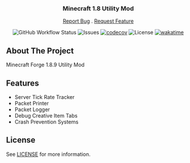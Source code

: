 <br/>
<p align="center">
  <h3 align="center">Minecraft 1.8 Utility Mod</h3>

  <p align="center">
    <a href="https://github.com/Timmi6790/UtilityModt/issues">Report Bug</a>
    .
    <a href="https://github.com/Timmi6790/UtilityMod/issues">Request Feature</a>
  </p>
</p>

<div align="center">

![GitHub Workflow Status](https://img.shields.io/github/actions/workflow/status/Timmi6790/UtilityMod/build.yml)
![Issues](https://img.shields.io/github/issues/Timmi6790/UtilityMod)
[![codecov](https://codecov.io/github/Timmi6790/UtilityMod/branch/main/graph/badge.svg?token=tMxTt5yAcq)](https://codecov.io/github/Timmi6790/UtilityMod)
![License](https://img.shields.io/github/license/Timmi6790/UtilityMod)
[![wakatime](https://wakatime.com/badge/github/Timmi6790/UtilityMod.svg)](https://wakatime.com/badge/github/Timmi6790/UtilityMod)
</div>

## About The Project

Minecraft Forge 1.8.9 Utility Mod

## Features

* Server Tick Rate Tracker
* Packet Printer
* Packet Logger
* Debug Creative Item Tabs
* Crash Prevention Systems

## License

See [LICENSE](https://github.com/Timmi6790/UtilityMod/blob/main/LICENSE.md) for
more information.